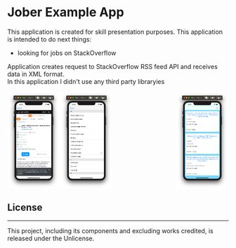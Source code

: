 #  Jober Example App

This application is created for skill presentation purposes.
This application is intended to do next things: 
* looking for jobs on StackOverflow 

Application creates request to StackOverflow RSS feed API and receives data in XML format.  
In this application I didn't use any third party libraryies  


<img src="images/screenshootMainView.png" align="right" width="120">
<img src="images/screenshootParametersView.png" align="center" width="120">
<img src="images/screenshootWebPage.png" align="left" width="120">




##  License
---
This project, including its components and excluding works credited, is released under the Unlicense.
